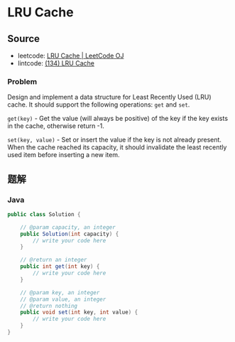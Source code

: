 # LRU Cache

## Source

- leetcode: [LRU Cache | LeetCode OJ](https://leetcode.com/problems/lru-cache/)
- lintcode: [(134) LRU Cache](http://www.lintcode.com/en/problem/lru-cache/)

### Problem


Design and implement a data structure for Least Recently Used (LRU) cache. It should support the following operations: `get` and `set`.

`get(key)` - Get the value (will always be positive) of the key if the key exists in the cache, otherwise return -1.

`set(key, value)` - Set or insert the value if the key is not already present. When the cache reached its capacity, it should invalidate the least recently used item before inserting a new item.

## 题解

### Java

```java
public class Solution {

    // @param capacity, an integer
    public Solution(int capacity) {
        // write your code here
    }

    // @return an integer
    public int get(int key) {
        // write your code here
    }

    // @param key, an integer
    // @param value, an integer
    // @return nothing
    public void set(int key, int value) {
        // write your code here
    }
}
```
